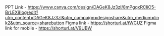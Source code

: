 PPT Link - https://www.canva.com/design/DAGeK8Jz3zI/8mPgqxRCliO5-BrLEX8Iog/edit?utm_content=DAGeK8Jz3zI&utm_campaign=designshare&utm_medium=link2&utm_source=sharebutton
Figma link - https://shorturl.at/tWCUZ
Figma link for mobile - https://shorturl.at/V9UBW
